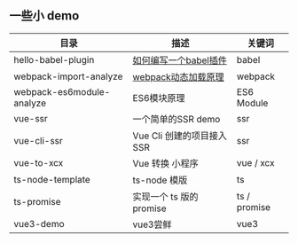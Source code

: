 ## 一些小 demo

| 目录  | 描述 | 关键词
| ---- | ----| ----|
| hello-babel-plugin | [如何编写一个babel插件](https://www.yuque.com/docs/share/604fd54e-d87e-4c0b-90ac-00e6b35c0a92) | babel
| webpack-import-analyze | [webpack动态加载原理](https://www.yuque.com/docs/share/9b9d3459-0455-4acb-9542-c3143d0cd767) | webpack
| webpack-es6module-analyze | ES6模块原理 | ES6 Module
| vue-ssr | 一个简单的SSR demo | ssr
| vue-cli-ssr | Vue Cli 创建的项目接入 SSR | ssr
| vue-to-xcx | Vue 转换 小程序 | vue / xcx
| ts-node-template | ts-node 模版 | ts
| ts-promise | 实现一个 ts 版的 promise | ts / promise
| vue3-demo | vue3尝鲜 | vue3